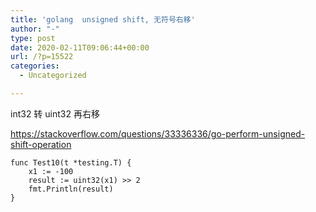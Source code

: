 ```yaml
---
title: 'golang  unsigned shift, 无符号右移'
author: "-"
type: post
date: 2020-02-11T09:06:44+00:00
url: /?p=15522
categories:
  - Uncategorized

---
```

int32 转 uint32 再右移

https://stackoverflow.com/questions/33336336/go-perform-unsigned-shift-operation

```golang
func Test10(t *testing.T) {
    x1 := -100
    result := uint32(x1) >> 2
    fmt.Println(result)
}

```